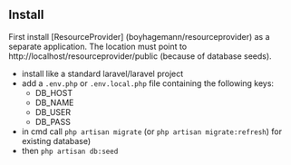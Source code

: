 ## Install

First install [ResourceProvider] (boyhagemann/resourceprovider) as a separate application. 
The location must point to http://localhost/resourceprovider/public (because of database seeds).

* install like a standard laravel/laravel project
* add a `.env.php` or `.env.local.php` file containing the following keys:
  - DB_HOST
  - DB_NAME
  - DB_USER
  - DB_PASS
* in cmd call `php artisan migrate` (or `php artisan migrate:refresh`) for existing database)
* then `php artisan db:seed`

